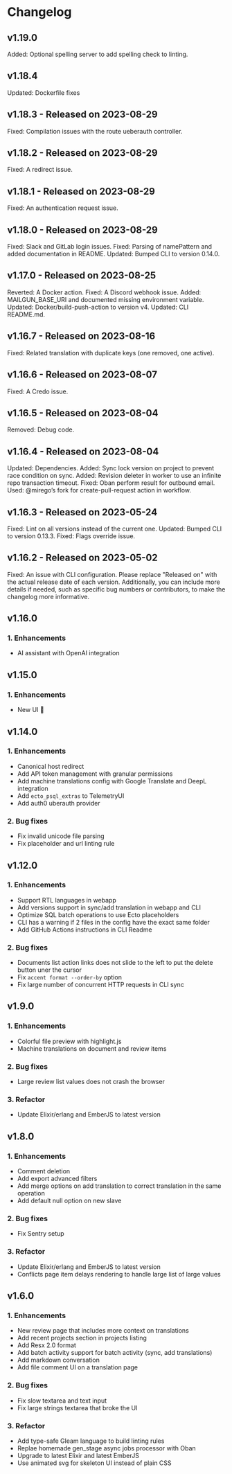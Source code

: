 # Changelog

## v1.19.0

Added: Optional spelling server to add spelling check to linting.

## v1.18.4

Updated: Dockerfile fixes

## v1.18.3 - Released on 2023-08-29

Fixed: Compilation issues with the route ueberauth controller.

## v1.18.2 - Released on 2023-08-29

Fixed: A redirect issue.

## v1.18.1 - Released on 2023-08-29

Fixed: An authentication request issue.

## v1.18.0 - Released on 2023-08-29

Fixed: Slack and GitLab login issues.
Fixed: Parsing of namePattern and added documentation in README.
Updated: Bumped CLI to version 0.14.0.

## v1.17.0 - Released on 2023-08-25

Reverted: A Docker action.
Fixed: A Discord webhook issue.
Added: MAILGUN_BASE_URI and documented missing environment variable.
Updated: Docker/build-push-action to version v4.
Updated: CLI README.md.

## v1.16.7 - Released on 2023-08-16

Fixed: Related translation with duplicate keys (one removed, one active).

## v1.16.6 - Released on 2023-08-07

Fixed: A Credo issue.

## v1.16.5 - Released on 2023-08-04

Removed: Debug code.

## v1.16.4 - Released on 2023-08-04

Updated: Dependencies.
Added: Sync lock version on project to prevent race condition on sync.
Added: Revision deleter in worker to use an infinite repo transaction timeout.
Fixed: Oban perform result for outbound email.
Used: @mirego’s fork for create-pull-request action in workflow.

## v1.16.3 - Released on 2023-05-24

Fixed: Lint on all versions instead of the current one.
Updated: Bumped CLI to version 0.13.3.
Fixed: Flags override issue.

## v1.16.2 - Released on 2023-05-02

Fixed: An issue with CLI configuration.
Please replace "Released on" with the actual release date of each version. Additionally, you can include more details if needed, such as specific bug numbers or contributors, to make the changelog more informative.

## v1.16.0

### 1. Enhancements

- AI assistant with OpenAI integration

## v1.15.0

### 1. Enhancements

- New UI :tada:

## v1.14.0

### 1. Enhancements

- Canonical host redirect
- Add API token management with granular permissions
- Add machine translations config with Google Translate and DeepL integration
- Add `ecto_psql_extras` to TelemetryUI
- Add auth0 uberauth provider

### 2. Bug fixes

- Fix invalid unicode file parsing
- Fix placeholder and url linting rule

## v1.12.0

### 1. Enhancements

- Support RTL languages in webapp
- Add versions support in sync/add translation in webapp and CLI
- Optimize SQL batch operations to use Ecto placeholders
- CLI has a warning if 2 files in the config have the exact same folder
- Add GitHub Actions instructions in CLI Readme

### 2. Bug fixes

- Documents list action links does not slide to the left to put the delete button uner the cursor
- Fix `accent format --order-by` option
- Fix large number of concurrent HTTP requests in CLI sync

## v1.9.0

### 1. Enhancements

- Colorful file preview with highlight.js
- Machine translations on document and review items

### 2. Bug fixes

- Large review list values does not crash the browser

### 3. Refactor

- Update Elixir/erlang and EmberJS to latest version

## v1.8.0

### 1. Enhancements

- Comment deletion
- Add export advanced filters
- Add merge options on add translation to correct translation in the same operation
- Add default null option on new slave

### 2. Bug fixes

- Fix Sentry setup

### 3. Refactor

- Update Elixir/erlang and EmberJS to latest version
- Conflicts page item delays rendering to handle large list of large values

## v1.6.0

### 1. Enhancements

- New review page that includes more context on translations
- Add recent projects section in projects listing
- Add Resx 2.0 format
- Add batch activity support for batch activity (sync, add translations)
- Add markdown conversation
- Add file comment UI on a translation page

### 2. Bug fixes

- Fix slow textarea and text input
- Fix large strings textarea that broke the UI

### 3. Refactor

- Add type-safe Gleam language to build linting rules
- Replae homemade gen_stage async jobs processor with Oban
- Upgrade to latest Elixir and latest EmberJS
- Use animated svg for skeleton UI instead of plain CSS
